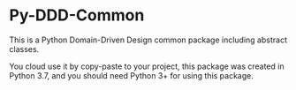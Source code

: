 # Py-DDD-Common
This is a Python Domain-Driven Design common package including abstract classes.

You cloud use it by copy-paste to your project, this package was created in Python 3.7, and you should need Python 3+ for using this package.
